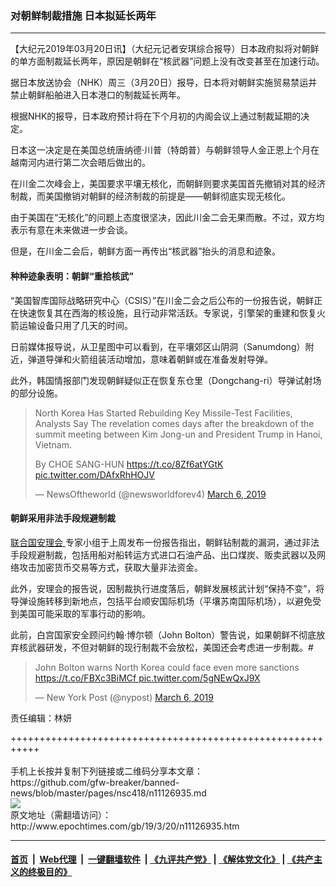 ### 对朝鲜制裁措施 日本拟延长两年
------------------------

<p>
 【大纪元2019年03月20日讯】（大纪元记者安琪综合报导）日本政府拟将对朝鲜的单方面制裁延长两年，原因是朝鲜在“核武器”问题上没有改变甚至在加速行动。
</p>
<p>
 据日本放送协会（NHK）周三（3月20日）报导，日本将对朝鲜实施贸易禁运并禁止朝鲜船舶进入日本港口的制裁延长两年。
</p>
<p>
 根据NHK的报导，日本政府预计将在下个月初的内阁会议上通过制裁延期的决定。
</p>
<p>
 日本这一决定是在美国总统唐纳德‧川普（特朗普）与朝鲜领导人金正恩上个月在越南河内进行第二次会晤后做出的。
</p>
<p>
 在川金二次峰会上，美国要求平壤无核化，而朝鲜则要求美国首先撤销对其的经济制裁，而美国撤销对朝鲜的经济制裁的前提是——朝鲜彻底实现无核化。
</p>
<p>
 由于美国在“无核化”的问题上态度很坚决，因此川金二会无果而散。不过，双方均表示有意在未来做进一步会谈。
</p>
<p>
 但是，在川金二会后，朝鲜方面一再传出“核武器”抬头的消息和迹象。
</p>
<h4>
 种种迹象表明：朝鲜“重拾核武”
</h4>
<p>
 “美国智库国际战略研究中心（CSIS）”在川金二会之后公布的一份报告说，朝鲜正在快速恢复其在西海的核设施，且行动非常活跃。专家说，引擎架的重建和恢复火箭运输设备只用了几天的时间。
</p>
<p>
 日前媒体报导说，从卫星图中可以看到，在平壤郊区山阴洞（Sanumdong）附近，弹道导弹和火箭组装活动增加，意味着朝鲜或在准备发射导弹。
</p>
<p>
 此外，韩国情报部门发现朝鲜疑似正在恢复东仓里（Dongchang-ri）导弹试射场的部分设施。
</p>
<p>
</p>
<blockquote class="twitter-tweet" data-lang="en">
 <p dir="ltr" lang="en">
  North Korea Has Started Rebuilding Key Missile-Test Facilities, Analysts Say The revelation comes days after the breakdown of the summit meeting between Kim Jong-un and President Trump in Hanoi, Vietnam.
 </p>
 <p>
  By CHOE SANG-HUN
  <a href="https://t.co/8Zf6atYGtK">
   https://t.co/8Zf6atYGtK
  </a>
  <a href="https://t.co/DAfxRhHOJV">
   pic.twitter.com/DAfxRhHOJV
  </a>
 </p>
 <p>
  — NewsOftheworld (@newsworldforev4)
  <a href="https://twitter.com/newsworldforev4/status/1103225053041303552?ref_src=twsrc%5Etfw">
   March 6, 2019
  </a>
 </p>
</blockquote>
<p>
 <h4>
  朝鲜采用非法手段规避制裁
 </h4>
 <p>
  <a href="http://www.epochtimes.com/gb/tag/%E8%81%94%E5%90%88%E5%9B%BD%E5%AE%89%E7%90%86%E4%BC%9A.html">
   联合国安理会
  </a>
  专家小组于上周发布一份报告指出，朝鲜钻制裁的漏洞，通过非法手段规避制裁，包括用船对船转运方式进口石油产品、出口煤炭、贩卖武器以及网络攻击加密货币交易等方式，获取大量非法资金。
 </p>
 <p>
  此外，安理会的报告说，因制裁执行进度落后，朝鲜发展核武计划“保持不变”，将导弹设施转移到新地点，包括平台顺安国际机场（平壤苏南国际机场），以避免受到美国可能采取的军事行动的影响。
 </p>
 <p>
  此前，白宫国家安全顾问约翰‧博尔顿（John Bolton）警告说，如果朝鲜不彻底放弃核武器研发，不但对朝鲜的现行制裁不会放松，美国还会考虑进一步制裁。#
 </p>
</p>
<p>
</p>
<blockquote class="twitter-tweet" data-lang="en">
 <p dir="ltr" lang="en">
  John Bolton warns North Korea could face even more sanctions
  <a href="https://t.co/FBXc3BiMCf">
   https://t.co/FBXc3BiMCf
  </a>
  <a href="https://t.co/5gNEwQxJ9X">
   pic.twitter.com/5gNEwQxJ9X
  </a>
 </p>
 <p>
  — New York Post (@nypost)
  <a href="https://twitter.com/nypost/status/1103203707292921856?ref_src=twsrc%5Etfw">
   March 6, 2019
  </a>
 </p>
</blockquote>
<p>
 <p>
  责任编辑：林妍
 </p>
</p>
+++++++++++++++++++++++++++++++++++++++++++++++++++++++++++<br/><br/>
手机上长按并复制下列链接或二维码分享本文章：<br/>
https://github.com/gfw-breaker/banned-news/blob/master/pages/nsc418/n11126935.md <br/>
<a href='https://github.com/gfw-breaker/banned-news/blob/master/pages/nsc418/n11126935.md'><img src='https://github.com/gfw-breaker/banned-news/blob/master/pages/nsc418/n11126935.md.png'/></a> <br/>
原文地址（需翻墙访问）：http://www.epochtimes.com/gb/19/3/20/n11126935.htm


------------------------
#### [首页](https://github.com/gfw-breaker/banned-news/blob/master/README.md) &nbsp;|&nbsp; [Web代理](https://github.com/labour-camp/helloworld) &nbsp;|&nbsp; [一键翻墙软件](https://github.com/gfw-breaker/nogfw/blob/master/README.md) &nbsp;| [《九评共产党》](https://github.com/gfw-breaker/9ping.md/blob/master/README.md#九评之一评共产党是什么) | [《解体党文化》](https://github.com/gfw-breaker/jtdwh.md/blob/master/README.md) | [《共产主义的终极目的》](https://github.com/gfw-breaker/gczydzjmd.md/blob/master/README.md)

